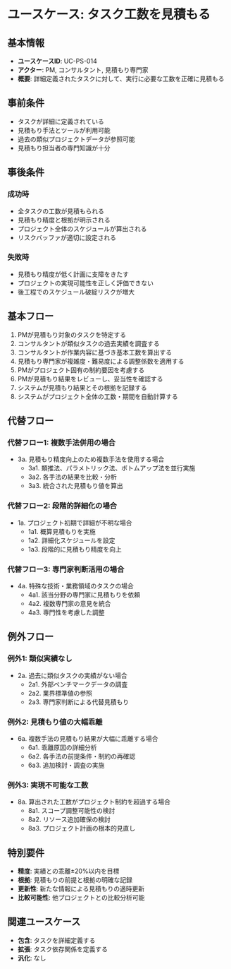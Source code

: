 # ユースケース: タスク工数を見積もる

## 基本情報
- **ユースケースID**: UC-PS-014
- **アクター**: PM, コンサルタント, 見積もり専門家
- **概要**: 詳細定義されたタスクに対して、実行に必要な工数を正確に見積もる

## 事前条件
- タスクが詳細に定義されている
- 見積もり手法とツールが利用可能
- 過去の類似プロジェクトデータが参照可能
- 見積もり担当者の専門知識が十分

## 事後条件
### 成功時
- 全タスクの工数が見積もられる
- 見積もり精度と根拠が明示される
- プロジェクト全体のスケジュールが算出される
- リスクバッファが適切に設定される

### 失敗時
- 見積もり精度が低く計画に支障をきたす
- プロジェクトの実現可能性を正しく評価できない
- 後工程でのスケジュール破綻リスクが増大

## 基本フロー
1. PMが見積もり対象のタスクを特定する
2. コンサルタントが類似タスクの過去実績を調査する
3. コンサルタントが作業内容に基づき基本工数を算出する
4. 見積もり専門家が複雑度・難易度による調整係数を適用する
5. PMがプロジェクト固有の制約要因を考慮する
6. PMが見積もり結果をレビューし、妥当性を確認する
7. システムが見積もり結果とその根拠を記録する
8. システムがプロジェクト全体の工数・期間を自動計算する

## 代替フロー
### 代替フロー1: 複数手法併用の場合
- 3a. 見積もり精度向上のため複数手法を使用する場合
  - 3a1. 類推法、パラメトリック法、ボトムアップ法を並行実施
  - 3a2. 各手法の結果を比較・分析
  - 3a3. 統合された見積もり値を算出

### 代替フロー2: 段階的詳細化の場合
- 1a. プロジェクト初期で詳細が不明な場合
  - 1a1. 概算見積もりを実施
  - 1a2. 詳細化スケジュールを設定
  - 1a3. 段階的に見積もり精度を向上

### 代替フロー3: 専門家判断活用の場合
- 4a. 特殊な技術・業務領域のタスクの場合
  - 4a1. 該当分野の専門家に見積もりを依頼
  - 4a2. 複数専門家の意見を統合
  - 4a3. 専門性を考慮した調整

## 例外フロー
### 例外1: 類似実績なし
- 2a. 過去に類似タスクの実績がない場合
  - 2a1. 外部ベンチマークデータの調査
  - 2a2. 業界標準値の参照
  - 2a3. 専門家判断による代替見積もり

### 例外2: 見積もり値の大幅乖離
- 6a. 複数手法の見積もり結果が大幅に乖離する場合
  - 6a1. 乖離原因の詳細分析
  - 6a2. 各手法の前提条件・制約の再確認
  - 6a3. 追加検討・調査の実施

### 例外3: 実現不可能な工数
- 8a. 算出された工数がプロジェクト制約を超過する場合
  - 8a1. スコープ調整可能性の検討
  - 8a2. リソース追加確保の検討
  - 8a3. プロジェクト計画の根本的見直し

## 特別要件
- **精度**: 実績との乖離±20%以内を目標
- **根拠**: 見積もりの前提と根拠の明確な記録
- **更新性**: 新たな情報による見積もりの適時更新
- **比較可能性**: 他プロジェクトとの比較分析可能

## 関連ユースケース
- **包含**: タスクを詳細定義する
- **拡張**: タスク依存関係を定義する
- **汎化**: なし